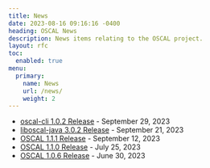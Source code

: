 ```yaml
---
title: News
date: 2023-08-16 09:16:16 -0400
heading: OSCAL News
description: News items relating to the OSCAL project.
layout: rfc
toc:
  enabled: true
menu:
  primary:
    name: News
    url: /news/
    weight: 2
---
```


- [oscal-cli 1.0.2 Release](https://github.com/usnistgov/oscal-cli/releases/v1.0.2) - September 29, 2023
- [liboscal-java 3.0.2 Release](https://github.com/usnistgov/liboscal-java/releases/tag/v3.0.2) - September 21, 2023
- [OSCAL 1.1.1 Release](https://github.com/usnistgov/OSCAL/releases/tag/v1.1.1) - September 12, 2023
- [OSCAL 1.1.0 Release](https://github.com/usnistgov/OSCAL/releases/tag/v1.1.0) - July 25, 2023
- [OSCAL 1.0.6 Release](https://github.com/usnistgov/OSCAL/releases/tag/v1.0.6) - June 30, 2023
